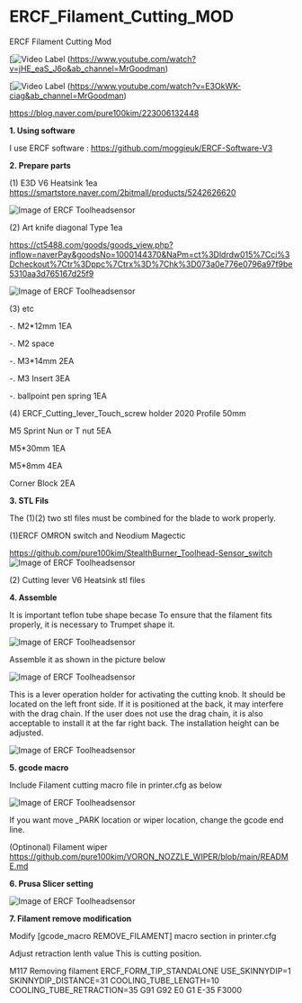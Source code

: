 # ERCF_Filament_Cutting_MOD
ERCF Filament Cutting Mod


[![Video Label]()
(https://www.youtube.com/watch?v=jHE_eaS_J6o&ab_channel=MrGoodman)

[![Video Label]()
(https://www.youtube.com/watch?v=E3OkWK-ciag&ab_channel=MrGoodman)


https://blog.naver.com/pure100kim/223006132448


**1. Using software**

I use ERCF software : https://github.com/moggieuk/ERCF-Software-V3


**2. Prepare parts**

(1) E3D V6 Heatsink  1ea
https://smartstore.naver.com/2bitmall/products/5242626620


![Image of ERCF Toolheadsensor](https://github.com/pure100kim/ERCF_Filament_Cutting_MOD/blob/main/Photos/E3DV6_HEATsink.png)



(2) Art knife  diagonal Type  1ea

https://ct5488.com/goods/goods_view.php?inflow=naverPay&goodsNo=1000144370&NaPm=ct%3Dldrdw015%7Cci%3Dcheckout%7Ctr%3Dppc%7Ctrx%3D%7Chk%3D073a0e776e0796a97f9be5310aa3d765167d25f9

![Image of ERCF Toolheadsensor](https://github.com/pure100kim/ERCF_Filament_Cutting_MOD/blob/main/Photos/ART_Knife.png)



(3) etc

-. M2*12mm 1EA

-. M2 space

-. M3*14mm 2EA

-. M3 Insert 3EA

-. ballpoint pen spring  1EA


(4) ERCF_Cutting_lever_Touch_screw holder
2020 Profile 50mm

M5 Sprint Nun or T nut 5EA

M5*30mm  1EA

M5*8mm 4EA

Corner Block 2EA






**3. STL Fils**


The (1)(2) two stl files must be combined for the blade to work properly.


(1)ERCF OMRON switch and Neodium Magectic

https://github.com/pure100kim/StealthBurner_Toolhead-Sensor_switch
![Image of ERCF Toolheadsensor](https://github.com/pure100kim/StealthBurner_Toolhead-Sensor_switch/blob/main/Picture/stealthburner_assembly.jpg)



(2) Cutting lever V6 Heatsink stl files






**4. Assemble**

It is important teflon tube shape becase To ensure that the filament fits properly, it is necessary to Trumpet shape it.

![Image of ERCF Toolheadsensor](https://github.com/pure100kim/ERCF_Filament_Cutting_MOD/blob/main/Photos/ERCF_teflon_tube_shape.jpg)


Assemble it as shown in the picture below



![Image of ERCF Toolheadsensor](https://github.com/pure100kim/ERCF_Filament_Cutting_MOD/blob/main/Photos/ERCF_Cutting_lever_assemble.jpg)



This is a lever operation holder for activating the cutting knob. It should be located on the left front side. If it is positioned at the back, it may interfere with the drag chain. If the user does not use the drag chain, it is also acceptable to install it at the far right back. The installation height can be adjusted.



![Image of ERCF Toolheadsensor](https://github.com/pure100kim/ERCF_Filament_Cutting_MOD/blob/main/Photos/ERCF_Cutting_lever_Touch_screw%20holder.jpg)






**5. gcode macro**

Include Filament cutting macro file in printer.cfg  as below

![Image of ERCF Toolheadsensor](https://github.com/pure100kim/ERCF_Filament_Cutting_MOD/blob/main/Photos/ERCF_Filament_cutting_macro.png)


If you want move _PARK location or wiper location, change the gcode end line.


(Optinonal) Filament wiper 
https://github.com/pure100kim/VORON_NOZZLE_WIPER/blob/main/README.md





**6. Prusa Slicer setting**

![Image of ERCF Toolheadsensor](https://github.com/pure100kim/ERCF_Filament_Cutting_MOD/blob/main/Photos/ERCF_Prusa_slicer_command.png)




**7. Filament remove modification**

Modify [gcode_macro REMOVE_FILAMENT] macro section in printer.cfg

Adjust retraction lenth value This is cutting position. 

M117 Removing filament
ERCF_FORM_TIP_STANDALONE USE_SKINNYDIP=1 SKINNYDIP_DISTANCE=31 COOLING_TUBE_LENGTH=10 COOLING_TUBE_RETRACTION=35
G91
G92 E0
G1 E-35 F3000




    








